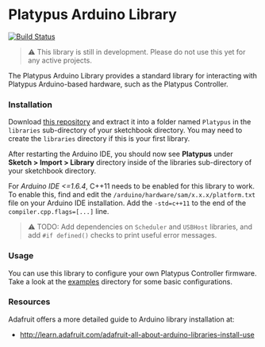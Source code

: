 Platypus Arduino Library
========================
[![Build Status](https://travis-ci.org/platypusllc/arduino.svg)](https://travis-ci.org/platypusllc/arduino)

> :warning: This library is still in development.  Please do not use this yet for any active projects.

The Platypus Arduino Library provides a standard library for interacting with Platypus Arduino-based hardware, such as the Platypus Controller.

### Installation ###

Download [this repository](https://github.com/PlatypusLLC/Arduino/archive/master.zip) and extract it into a folder named `Platypus` in the `libraries` sub-directory of your sketchbook directory.  You may need to create the `libraries` directory if this is your first library.

After restarting the Arduino IDE, you should now see **Platypus** under **Sketch > Import > Library**  directory inside of the libraries sub-directory of your sketchbook directory.

For *Arduino IDE <=1.6.4*, C++11 needs to be enabled for this library to work. To enable this, find and edit the `/arduino/hardware/sam/x.x.x/platform.txt` file on your Arduino IDE installation.  Add the `-std=c++11` to the end of the `compiler.cpp.flags=[...]` line.

> :warning: TODO: Add dependencies on `Scheduler` and `USBHost` libraries, and add `#if defined()` checks to print useful error messages.

### Usage ###

You can use this library to configure your own Platypus Controller firmware.  Take a look at the [examples](examples) directory for some basic configurations.

### Resources ###

Adafruit offers a more detailed guide to Arduino library installation at:
* http://learn.adafruit.com/adafruit-all-about-arduino-libraries-install-use
